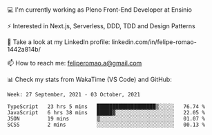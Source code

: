 💻 I'm currently working as Pleno Front-End Developer at Ensinio

⚡ Interested in Next.js, Serverless, DDD, TDD and Design Patterns

👥 Take a look at my LinkedIn profile: linkedin.com/in/felipe-romao-1442a814b/

📫 How to reach me: feliperomao.a@gmail.com

📊 Check my stats from WakaTime (VS Code) and GitHub:

<!--START_SECTION:waka-->
```text
Week: 27 September, 2021 - 03 October, 2021

TypeScript   23 hrs 5 mins   ███████████████████▒░░░░░   76.74 % 
JavaScript   6 hrs 38 mins   █████▓░░░░░░░░░░░░░░░░░░░   22.05 % 
JSON         19 mins         ▒░░░░░░░░░░░░░░░░░░░░░░░░   01.07 % 
SCSS         2 mins          ░░░░░░░░░░░░░░░░░░░░░░░░░   00.13 % 
```
<!--END_SECTION:waka-->
